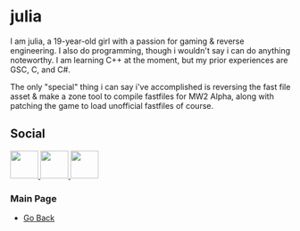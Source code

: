 # julia
I am julia, a 19-year-old girl with a passion for gaming & reverse engineering.
I also do programming, though i wouldn't say i can do anything noteworthy.
I am learning C++ at the moment, but my prior experiences are GSC, C, and C#.

The only "special" thing i can say i've accomplished is reversing the fast file asset & make a zone tool to compile fastfiles for MW2 Alpha, along with patching the game to load unofficial fastfiles of course.

## Social

<a href="https://twitter.com/juuI_ia"> <img src="https://i.imgur.com/rcPkXtU.png" width="50" high = "50"/> <a href="https://twitter.com/DoktorSAS"> <img src="https://i.imgur.com/xAANm7S.png" width="50" high = "50"/> </a><a href="https://twitter.com/DoktorSAS"> <img src="https://i.imgur.com/XlctxvH.png" width="50" high = "50"/> </a>

### Main Page
- [Go Back](https://github.com/DoktorSAS/Sorex/blob/main/README.md)
